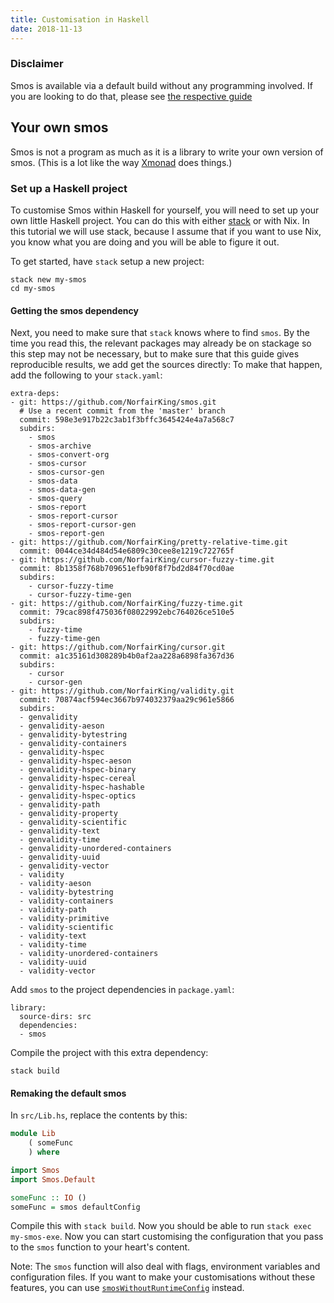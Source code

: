 ```yaml
---
title: Customisation in Haskell
date: 2018-11-13
---
```



### Disclaimer

Smos is available via a default build without any programming involved.
If you are looking to do that, please see [the respective guide](/customisation-default.html)

## Your own smos

Smos is not a program as much as it is a library to write your own version of smos.
(This is a lot like the way [Xmonad](/TODO) does things.)


### Set up a Haskell project

To customise Smos within Haskell for yourself, you will need to set up your own little Haskell project.
You can do this with either [stack](/TODO) or with Nix.
In this tutorial we will use stack, because I assume that if you want to use Nix, you know what you are doing and you will be able to figure it out.

To get started, have `stack` setup a new project:

```
stack new my-smos
cd my-smos
```

#### Getting the smos dependency

Next, you need to make sure that `stack` knows where to find `smos`.
By the time you read this, the relevant packages may already be on stackage so this step may not be necessary, but to make sure that this guide gives reproducible results, we add get the sources directly:
To make that happen, add the following to your `stack.yaml`:

```
extra-deps:
- git: https://github.com/NorfairKing/smos.git
  # Use a recent commit from the 'master' branch
  commit: 598e3e917b22c3ab1f3bffc3645424e4a7a568c7
  subdirs:
    - smos
    - smos-archive
    - smos-convert-org
    - smos-cursor
    - smos-cursor-gen
    - smos-data
    - smos-data-gen
    - smos-query
    - smos-report
    - smos-report-cursor
    - smos-report-cursor-gen
    - smos-report-gen
- git: https://github.com/NorfairKing/pretty-relative-time.git
  commit: 0044ce34d484d54e6809c30cee8e1219c722765f
- git: https://github.com/NorfairKing/cursor-fuzzy-time.git
  commit: 8b1358f768b709651efb90f8f7bd2d84f70cd0ae
  subdirs:
    - cursor-fuzzy-time
    - cursor-fuzzy-time-gen
- git: https://github.com/NorfairKing/fuzzy-time.git
  commit: 79cac898f475036f08022992ebc764026ce510e5
  subdirs:
    - fuzzy-time
    - fuzzy-time-gen
- git: https://github.com/NorfairKing/cursor.git
  commit: a1c35161d308289b4b0af2aa228a6898fa367d36
  subdirs:
    - cursor
    - cursor-gen
- git: https://github.com/NorfairKing/validity.git
  commit: 70874acf594ec3667b974032379aa29c961e5866
  subdirs:
  - genvalidity
  - genvalidity-aeson
  - genvalidity-bytestring
  - genvalidity-containers
  - genvalidity-hspec
  - genvalidity-hspec-aeson
  - genvalidity-hspec-binary
  - genvalidity-hspec-cereal
  - genvalidity-hspec-hashable
  - genvalidity-hspec-optics
  - genvalidity-path
  - genvalidity-property
  - genvalidity-scientific
  - genvalidity-text
  - genvalidity-time
  - genvalidity-unordered-containers
  - genvalidity-uuid
  - genvalidity-vector
  - validity
  - validity-aeson
  - validity-bytestring
  - validity-containers
  - validity-path
  - validity-primitive
  - validity-scientific
  - validity-text
  - validity-time
  - validity-unordered-containers
  - validity-uuid
  - validity-vector
```

Add `smos` to the project dependencies in `package.yaml`:

```
library:
  source-dirs: src
  dependencies:
  - smos
```

Compile the project with this extra dependency:

```
stack build
```

#### Remaking the default smos

In `src/Lib.hs`, replace the contents by this:

``` haskell
module Lib
    ( someFunc
    ) where

import Smos
import Smos.Default

someFunc :: IO ()
someFunc = smos defaultConfig
```

Compile this with `stack build`.
Now you should be able to run `stack exec my-smos-exe`.
Now you can start customising the configuration that you pass to the `smos` function to your heart's content.

Note: The `smos` function will also deal with flags, environment variables and configuration files. If you want to make your customisations without these features, you can use [`smosWithoutRuntimeConfig`](/TODO) instead.
